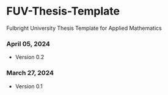 # FUV-Thesis-Template
Fulbright University Thesis Template for Applied Mathematics

### April 05, 2024
- Version 0.2

### March 27, 2024
- Version 0.1
